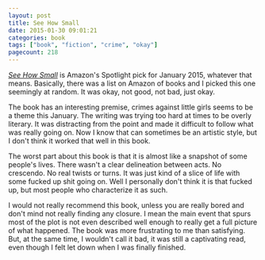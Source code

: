 ```yaml
---
layout: post
title: See How Small
date: 2015-01-30 09:01:21
categories: book
tags: ["book", "fiction", "crime", "okay"]
pagecount: 218
---
```


[*See How Small*][small-amazon] is Amazon's Spotlight pick for
January 2015, whatever that means. Basically, there was a list
on Amazon of books and I picked this one seemingly at random.
It was okay, not good, not bad, just okay.

The book has an interesting premise, crimes against little girls
seems to be a theme this January. The writing was trying too
hard at times to be overly literary. It was distracting from
the point and made it difficult to follow what was really
going on. Now I know that can sometimes be an artistic style, but
I don't think it worked that well in this book.

The worst part about this book is that it is almost like a
snapshot of some people's lives. There wasn't a clear
delineation between acts. No crescendo. No real twists
or turns. It was just kind of a slice of life with some
fucked up shit going on. Well I personally don't think
it is that fucked up, but most people who characterize
it as such.

I would not really recommend this book, unless you
are really bored and don't mind not really finding
any closure. I mean the main event that spurs most
of the plot is not even described well enough to
really get a full picture of what happened. The book
was more frustrating to me than satisfying. But, at
the same time, I wouldn't call it bad, it was still
a captivating read, even though I felt let down when
I was finally finished.

[small-amazon]:         http://amzn.com/B00KAEXM3S
